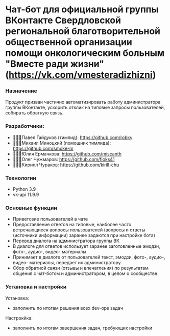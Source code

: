 # Чат-бот для официальной группы ВКонтакте Свердловской региональной благотворительной общественной организации помощи онкологическим больным "Вместе ради жизни" (https://vk.com/vmesteradizhizni)

### Назначение
Продукт призван частично автоматизировать работу администратора группы ВКонтакте, ускорить отклик на типовые запросы пользователей, собирать обратную связь. 

### Разработчики:

- 👨🏼‍💻Павел Гайдуков (тимлид): https://github.com/robky
- 👨🏼‍💻Михаил Миноцкий (помощник тимлида): https://github.com/smoke-m
- 👨🏼‍💻Юлия Ермачкова: https://github.com/miscanth
- 👨🏼‍💻Олег Чужмаров: https://github.com/floks41
- 👨🏼‍💻Кирилл Чураков: https://github.com/kirill-chu

### Технологии
- Python 3.9
- vk-api 11.9.9

### Основные функции
- Приветсвие пользователей в чате
- Предоставление ответов на типовые, наиболее часто встречающиеся вопросы пользователей (вопросы и ответы (источники информации) заранее задаются при настройке бота)
- Перевод диалога на администратора группы ВК
- В диалоге для ответов использует заранее заготовленные эмодзи, фото-, аудио-, видео- материалы
- Принимает в диалоге от пользователей текст, эмодзи, фото-, аудио-, видео- материалы, передает их администратору.
- Сбор обратной связи (отзывы и впечатления) по результатам общения с чат-ботом и администратором, в целом о сообществе.

### Установка и настройки
Установка:
- заполнить по итогам решения всех dev-ops задач

Настрокйка: 
- заполнить по итогам завершения задач, требующих настройки
